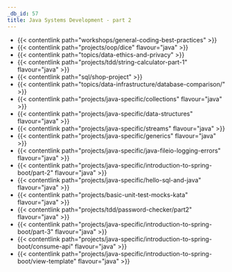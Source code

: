 ```yaml
---
_db_id: 57
title: Java Systems Development - part 2
---
```


- {{< contentlink path="workshops/general-coding-best-practices" >}}
- {{< contentlink path="projects/oop/dice" flavour="java" >}}
- {{< contentlink path="topics/data-ethics-and-privacy" >}}
- {{< contentlink path="projects/tdd/string-calculator-part-1" flavour="java" >}}
- {{< contentlink path="sql/shop-project" >}}
- {{< contentlink path="topics/data-infrastructure/database-comparison/" >}}
- {{< contentlink path="projects/java-specific/collections" flavour="java" >}}
- {{< contentlink path="projects/java-specific/data-structures" flavour="java" >}}
- {{< contentlink path="projects/java-specific/streams" flavour="java" >}}
- {{< contentlink path="projects/java-specific/generics" flavour="java" >}}
- {{< contentlink path="projects/java-specific/java-fileio-logging-errors" flavour="java" >}}
- {{< contentlink path="projects/java-specific/introduction-to-spring-boot/part-2" flavour="java" >}}
- {{< contentlink path="projects/java-specific/hello-sql-and-java" flavour="java" >}}
- {{< contentlink path="projects/basic-unit-test-mocks-kata" flavour="java" >}}
- {{< contentlink path="projects/tdd/password-checker/part2" flavour="java" >}}
- {{< contentlink path="projects/java-specific/introduction-to-spring-boot/part-3" flavour="java" >}}
- {{< contentlink path="projects/java-specific/introduction-to-spring-boot/consume-api" flavour="java" >}}
- {{< contentlink path="projects/java-specific/introduction-to-spring-boot/view-template" flavour="java" >}}
